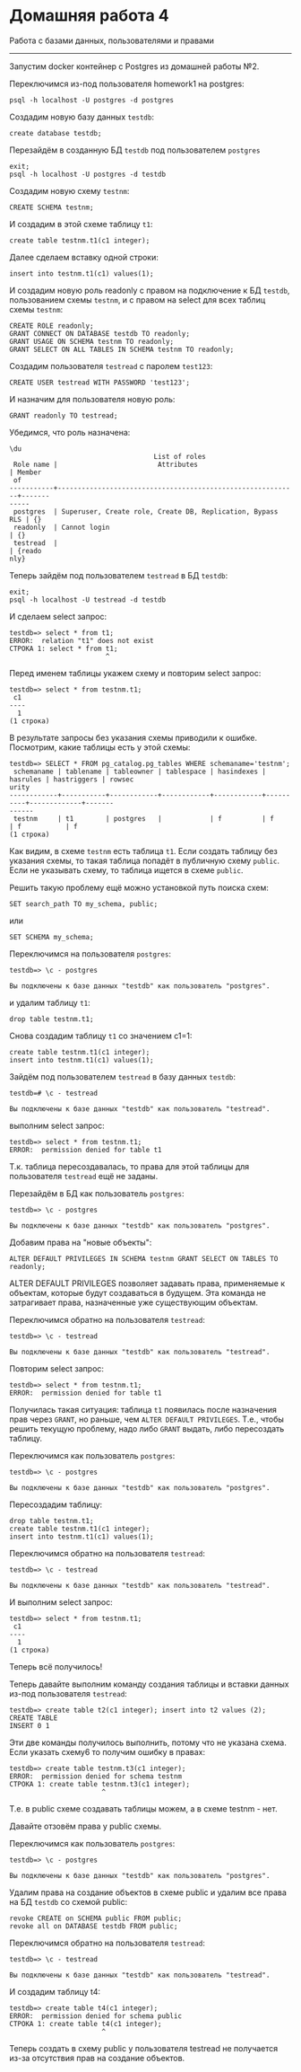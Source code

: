 # Домашняя работа 4

Работа с базами данных, пользователями и правами

____

Запустим docker контейнер с Postgres из домашней работы №2.

Переключимся из-под пользователя homework1 на postgres:
```shell
psql -h localhost -U postgres -d postgres
```

Создадим новую базу данных `testdb`:
```postgresql
create database testdb;
```

Перезайдём в созданную БД `testdb` под пользователем `postgres`
```shell
exit;
psql -h localhost -U postgres -d testdb
```

Создадим новую схему `testnm`:
```postgresql
CREATE SCHEMA testnm;
```

И создадим в этой схеме таблицу `t1`:
```postgresql
create table testnm.t1(c1 integer); 
```

Далее сделаем вставку одной строки:
```postgresql
insert into testnm.t1(c1) values(1); 
```

И создадим новую роль readonly с правом на подключение к БД `testdb`, пользованием схемы `testnm`, 
и с правом на select для всех таблиц схемы `testnm`:
```postgresql
CREATE ROLE readonly;
GRANT CONNECT ON DATABASE testdb TO readonly;
GRANT USAGE ON SCHEMA testnm TO readonly;
GRANT SELECT ON ALL TABLES IN SCHEMA testnm TO readonly;
```

Создадим пользователя `testread` с паролем `test123`:
```postgresql
CREATE USER testread WITH PASSWORD 'test123';
```

И назначим для пользователя новую роль:
```postgresql
GRANT readonly TO testread;
```

Убедимся, что роль назначена: 
```postgresql
\du
                                    List of roles
 Role name |                         Attributes                         | Member
 of  
-----------+------------------------------------------------------------+-------
-----
 postgres  | Superuser, Create role, Create DB, Replication, Bypass RLS | {}
 readonly  | Cannot login                                               | {}
 testread  |                                                            | {reado
nly}
```

Теперь зайдём под пользователем `testread` в БД `testdb`:
```postgresql
exit;
psql -h localhost -U testread -d testdb
```

И сделаем select запрос:
```postgresql
testdb=> select * from t1;
ERROR:  relation "t1" does not exist
СТРОКА 1: select * from t1;
                        ^

```

Перед именем таблицы укажем схему и повторим select запрос:
```postgresql
testdb=> select * from testnm.t1;
 c1 
----
  1
(1 строка)
```

В результате запросы без указания схемы приводили к ошибке.
Посмотрим, какие таблицы есть у этой схемы: 
```postgresql
testdb=> SELECT * FROM pg_catalog.pg_tables WHERE schemaname='testnm';
 schemaname | tablename | tableowner | tablespace | hasindexes | hasrules | hastriggers | rowsec
urity 
------------+-----------+------------+------------+------------+----------+-------------+-------
------
 testnm     | t1        | postgres   |            | f          | f        | f           | f
(1 строка)

```

Как видим, в схеме `testnm` есть таблица `t1`.
Если создать таблицу без указания схемы, то такая таблица попадёт в публичную схему `public`.
Если не указывать схему, то таблица ищется в схеме `public`.


Решить такую проблему ещё можно установкой путь поиска схем:

```postgresql
SET search_path TO my_schema, public;
```

или 
```postgresql
SET SCHEMA my_schema;
```


Переключимся на пользователя `postgres`:
```postgresql
testdb=> \c - postgres

Вы подключены к базе данных "testdb" как пользователь "postgres".
```

и удалим таблицу `t1`:
```postgresql
drop table testnm.t1;
```

Снова создадим таблицу `t1` со значением c1=1:
```postgresql
create table testnm.t1(c1 integer); 
insert into testnm.t1(c1) values(1); 
```

Зайдём под пользователем `testread` в базу данных `testdb`:
```postgresql
testdb=# \c - testread

Вы подключены к базе данных "testdb" как пользователь "testread".
```

выполним select запрос:
```postgresql
testdb=> select * from testnm.t1;
ERROR:  permission denied for table t1
```

Т.к. таблица пересоздавалась, то права для этой таблицы для пользователя `testread` ещё не заданы.

Перезайдём в БД как пользователь `postgres`:
```postgresql
testdb=> \c - postgres

Вы подключены к базе данных "testdb" как пользователь "postgres".
```

Добавим права на "новые объекты":
```postgresql
ALTER DEFAULT PRIVILEGES IN SCHEMA testnm GRANT SELECT ON TABLES TO readonly; 
```

ALTER DEFAULT PRIVILEGES позволяет задавать права, применяемые к объектам, 
которые будут создаваться в будущем. Эта команда не затрагивает права, 
назначенные уже существующим объектам.

Переключимся обратно на пользователя `testread`:
```postgresql
testdb=> \c - testread

Вы подключены к базе данных "testdb" как пользователь "testread".
```

Повторим select запрос:
```postgresql
testdb=> select * from testnm.t1;
ERROR:  permission denied for table t1
```

Получилась такая ситуация: таблица `t1` появилась после назначения прав через `GRANT`, 
но раньше, чем `ALTER DEFAULT PRIVILEGES`. Т.е., чтобы решить текущую проблему, 
надо либо `GRANT` выдать, либо пересоздать таблицу.

Переключимся как пользователь `postgres`:
```postgresql
testdb=> \c - postgres

Вы подключены к базе данных "testdb" как пользователь "postgres".
```

Пересоздадим таблицу: 
```postgresql
drop table testnm.t1;
create table testnm.t1(c1 integer); 
insert into testnm.t1(c1) values(1);
```

Переключимся обратно на пользователя `testread`:
```postgresql
testdb=> \c - testread

Вы подключены к базе данных "testdb" как пользователь "testread".
```

И выполним select запрос:
```postgresql
testdb=> select * from testnm.t1;
 c1 
----
  1
(1 строка)
```

Теперь всё получилось!


Теперь давайте выполним команду создания таблицы и вставки данных 
из-под пользователя `testread`:
```postgresql
testdb=> create table t2(c1 integer); insert into t2 values (2);
CREATE TABLE
INSERT 0 1
```

Эти две команды получилось выполнить, потому что не указана схема. 
Если указать схему6 то получим ошибку в правах:
```postgresql
testdb=> create table testnm.t3(c1 integer);
ERROR:  permission denied for schema testnm
СТРОКА 1: create table testnm.t3(c1 integer);
                       ^
```
Т.е. в public схеме создавать таблицы можем, а в схеме testnm - нет.

Давайте отзовём права у public схемы.

Переключимся как пользователь `postgres`:
```postgresql
testdb=> \c - postgres

Вы подключены к базе данных "testdb" как пользователь "postgres".
```

Удалим права на создание объектов в схеме public 
и удалим все права на БД `testdb` со схемой public:
```postgresql
revoke CREATE on SCHEMA public FROM public; 
revoke all on DATABASE testdb FROM public;
```

Переключимся обратно на пользователя `testread`:
```postgresql
testdb=> \c - testread

Вы подключены к базе данных "testdb" как пользователь "testread".
```

И создадим таблицу t4:
```postgresql
testdb=> create table t4(c1 integer);
ERROR:  permission denied for schema public
СТРОКА 1: create table t4(c1 integer);
                       ^
```

Теперь создать в схему public у пользователя testread не получается 
из-за отсутствия прав на создание объектов.

